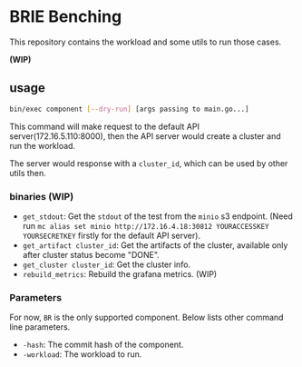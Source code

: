 # BRIE Benching

This repository contains the workload and some utils to run those cases.

**(WIP)**

## usage

```bash
bin/exec component [--dry-run] [args passing to main.go...]
```

This command will make request to the default API server(172.16.5.110:8000), 
then the API server would create a cluster and run the workload. 

The server would response with a `cluster_id`, which can be used 
by other utils then.

### binaries (WIP)

- `get_stdout`: Get the `stdout` of the test from the `minio` s3 endpoint. 
(Need run `mc alias set minio http://172.16.4.18:30812 YOURACCESSKEY YOURSECRETKEY` firstly for the default API server).
- `get_artifact cluster_id`: Get the artifacts of the cluster, available only 
after cluster status become "DONE". 
- `get_cluster cluster_id`: Get the cluster info.
- `rebuild_metrics`: Rebuild the grafana metrics. (WIP)

### Parameters

For now, `BR` is the only supported component. Below lists other command line parameters.

- `-hash`: The commit hash of the component.
- `-workload`: The workload to run.
 


